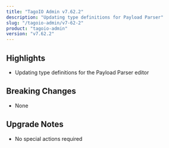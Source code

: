 ```yaml
---
title: "TagoIO Admin v7.62.2"
description: "Updating type definitions for Payload Parser"
slug: "/tagoio-admin/v7-62-2"
product: "tagoio-admin"
version: "v7.62.2"
---
```


## Highlights

- Updating type definitions for the Payload Parser editor

## Breaking Changes

- None

## Upgrade Notes

- No special actions required
